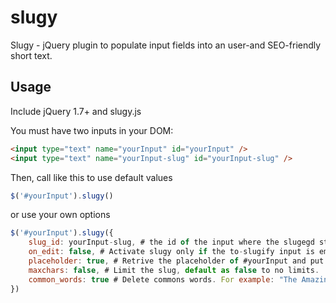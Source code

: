 slugy
=====

Slugy - jQuery plugin to populate input fields into an user-and SEO-friendly short text.

Usage
-----

Include jQuery 1.7+ and slugy.js

You must have two inputs in your DOM:

```html
<input type="text" name="yourInput" id="yourInput" />
<input type="text" name="yourInput-slug" id="yourInput-slug" />
```

Then, call like this to use default values

```javascript
$('#yourInput').slugy()
```

or use your own options

```javascript
$('#yourInput').slugy({
	slug_id: yourInput-slug, # the id of the input where the slugegd string is going to be. Default is 'yourInput id + slug'
	on_edit: false, # Activate slugy only if the to-slugify input is empty, to avoid change it if you are editing an object, for example.
	placeholder: true, # Retrive the placeholder of #yourInput and put into #slug_id slugified as the placeholder.
	maxchars: false, # Limit the slug, default as false to no limits.
	common_words: true # Delete commons words. For example: "The Amazing Planet" => amazing-planet
})
```